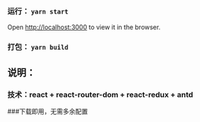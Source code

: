 

### 运行： `yarn start`

Open [http://localhost:3000](http://localhost:3000) to view it in the browser.



### 打包： `yarn build`

## 说明：

### 技术：react + react-router-dom + react-redux + antd
###下载即用，无需多余配置


